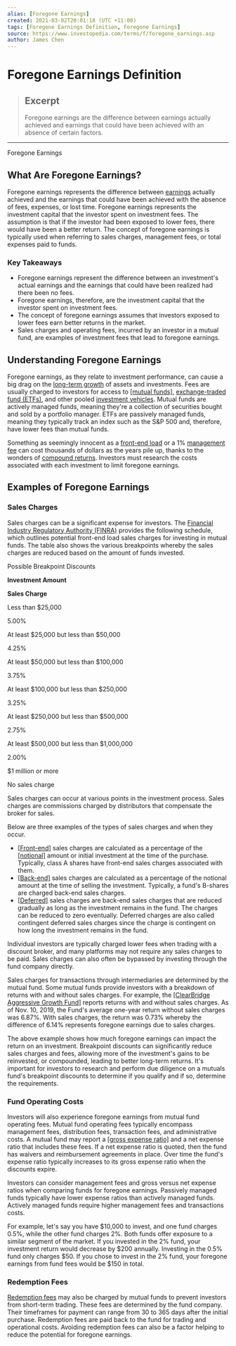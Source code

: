 ```yaml
---
alias: [Foregone Earnings]
created: 2021-03-02T20:01:18 (UTC +11:00)
tags: [Foregone Earnings Definition, Foregone Earnings]
source: https://www.investopedia.com/terms/f/foregone_earnings.asp
author: James Chen
---
```


# Foregone Earnings Definition

> ## Excerpt
> Foregone earnings are the difference between earnings actually achieved and earnings that could have been achieved with an absence of certain factors.

---

Foregone Earnings
## What Are Foregone Earnings?

Foregone earnings represents the difference between [earnings](https://www.investopedia.com/terms/e/earnings.asp) actually achieved and the earnings that could have been achieved with the absence of fees, expenses, or lost time. Foregone earnings represents the investment capital that the investor spent on investment fees. The assumption is that if the investor had been exposed to lower fees, there would have been a better return. The concept of foregone earnings is typically used when referring to sales charges, management fees, or total expenses paid to funds.

### Key Takeaways

-   Foregone earnings represent the difference between an investment's actual earnings and the earnings that could have been realized had there been no fees.
-   Foregone earnings, therefore, are the investment capital that the investor spent on investment fees.
-   The concept of foregone earnings assumes that investors exposed to lower fees earn better returns in the market.
-   Sales charges and operating fees, incurred by an investor in a mutual fund, are examples of investment fees that lead to foregone earnings.

## Understanding Foregone Earnings

Foregone earnings, as they relate to investment performance, can cause a big drag on the [long-term growth](https://www.investopedia.com/terms/l/longtermgrowth.asp) of assets and investments. Fees are usually charged to investors for access to [[mutual funds]](https://www.investopedia.com/terms/m/mutualfund.asp), [exchange-traded fund (ETFs)](https://www.investopedia.com/terms/e/etf.asp), and other pooled [investment vehicles](https://www.investopedia.com/terms/i/investmentvehicle.asp). Mutual funds are actively managed funds, meaning they're a collection of securities bought and sold by a portfolio manager. ETFs are passively managed funds, meaning they typically track an index such as the S&P 500 and, therefore, have lower fees than mutual funds.

Something as seemingly innocent as a [front-end load](https://www.investopedia.com/terms/f/front-endload.asp) or a 1% [management fee](https://www.investopedia.com/terms/m/managementfee.asp) can cost thousands of dollars as the years pile up, thanks to the wonders of [compound returns](https://www.investopedia.com/terms/c/compoundreturn.asp). Investors must research the costs associated with each investment to limit foregone earnings.

## Examples of Foregone Earnings

### Sales Charges

Sales charges can be a significant expense for investors. The [Financial Industry Regulatory Authority (FINRA)](http://www.finra.org/investors/making-most-mutual-fund-breakpoints) provides the following schedule, which outlines potential front-end load sales charges for investing in mutual funds. The table also shows the various breakpoints whereby the sales charges are reduced based on the amount of funds invested.

Possible Breakpoint Discounts

 **Investment Amount**

 **Sales Charge**

Less than $25,000

5.00%

At least $25,000 but less than $50,000

4.25%

At least $50,000 but less than $100,000

3.75%

At least $100,000 but less than $250,000

3.25%

At least $250,000 but less than $500,000

2.75%

At least $500,000 but less than $1,000,000

2.00%

$1 million or more

No sales charge

Sales charges can occur at various points in the investment process. Sales charges are commissions charged by distributors that compensate the broker for sales.

Below are three examples of the types of sales charges and when they occur.

-   [[Front-end]](https://www.investopedia.com/terms/f/front-endload.asp) sales charges are calculated as a percentage of the [[notional]](https://www.investopedia.com/terms/n/notionalvalue.asp) amount or initial investment at the time of the purchase. Typically, class A shares have front-end sales charges associated with them.
-   [[Back-end]](https://www.investopedia.com/terms/b/back-end-load.asp) sales charges are calculated as a percentage of the notional amount at the time of selling the investment. Typically, a fund's B-shares are charged back-end sales charges.
-   [[Deferred]](https://www.investopedia.com/terms/c/cdsc.asp) sales charges are back-end sales charges that are reduced gradually as long as the investment remains in the fund. The charges can be reduced to zero eventually. Deferred charges are also called contingent deferred sales charges since the charge is contingent on how long the investment remains in the fund.

Individual investors are typically charged lower fees when trading with a discount broker, and many platforms may not require any sales charges to be paid. Sales charges can also often be bypassed by investing through the fund company directly.

Sales charges for transactions through intermediaries are determined by the mutual fund. Some mutual funds provide investors with a breakdown of returns with and without sales charges. For example, the [[ClearBridge Aggressive Growth Fund]](https://www.leggmason.com/en-us/products/mutual-funds/clearbridge-aggressive-growth-fund.html) reports returns with and without sales charges. As of Nov. 10, 2019, the Fund's average one-year return without sales charges was 6.87%. With sales charges, the return was 0.73% whereby the difference of 6.14% represents foregone earnings due to sales charges.

The above example shows how much foregone earnings can impact the return on an investment. Breakpoint discounts can significantly reduce sales charges and fees, allowing more of the investment's gains to be reinvested, or compounded, leading to better long-term returns. It's important for investors to research and perform due diligence on a mutuals fund's breakpoint discounts to determine if you qualify and if so, determine the requirements.

### Fund Operating Costs

Investors will also experience foregone earnings from mutual fund operating fees. Mutual fund operating fees typically encompass management fees, distribution fees, transaction fees, and administrative costs. A mutual fund may report a [[gross expense ratio]](https://www.investopedia.com/terms/g/gross-expense-ratio.asp) and a net expense ratio that includes these fees. If a net expense ratio is quoted, then the fund has waivers and reimbursement agreements in place. Over time the fund's expense ratio typically increases to its gross expense ratio when the discounts expire.

Investors can consider management fees and gross versus net expense ratios when comparing funds for foregone earnings. Passively managed funds typically have lower expense ratios than actively managed funds. Actively managed funds require higher management fees and transactions costs.

For example, let's say you have $10,000 to invest, and one fund charges 0.5%, while the other fund charges 2%. Both funds offer exposure to a similar segment of the market. If you invested in the 2% fund, your investment return would decrease by $200 annually. Investing in the 0.5% fund only charges $50. If you chose to invest in the 2% fund, your foregone earnings from fund fees would be $150 in total.

### Redemption Fees

[Redemption fees](https://www.investopedia.com/terms/r/redemptionfee.asp) may also be charged by mutual funds to prevent investors from short-term trading. These fees are determined by the fund company. Their timeframes for payment can range from 30 to 365 days after the initial purchase. Redemption fees are paid back to the fund for trading and operational costs. Avoiding redemption fees can also be a factor helping to reduce the potential for foregone earnings.
